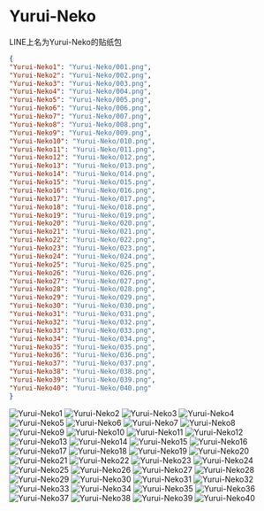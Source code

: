 # Yurui-Neko

LINE上名为Yurui-Neko的贴纸包

```json
{
"Yurui-Neko1": "Yurui-Neko/001.png",
"Yurui-Neko2": "Yurui-Neko/002.png",
"Yurui-Neko3": "Yurui-Neko/003.png",
"Yurui-Neko4": "Yurui-Neko/004.png",
"Yurui-Neko5": "Yurui-Neko/005.png",
"Yurui-Neko6": "Yurui-Neko/006.png",
"Yurui-Neko7": "Yurui-Neko/007.png",
"Yurui-Neko8": "Yurui-Neko/008.png",
"Yurui-Neko9": "Yurui-Neko/009.png",
"Yurui-Neko10": "Yurui-Neko/010.png",
"Yurui-Neko11": "Yurui-Neko/011.png",
"Yurui-Neko12": "Yurui-Neko/012.png",
"Yurui-Neko13": "Yurui-Neko/013.png",
"Yurui-Neko14": "Yurui-Neko/014.png",
"Yurui-Neko15": "Yurui-Neko/015.png",
"Yurui-Neko16": "Yurui-Neko/016.png",
"Yurui-Neko17": "Yurui-Neko/017.png",
"Yurui-Neko18": "Yurui-Neko/018.png",
"Yurui-Neko19": "Yurui-Neko/019.png",
"Yurui-Neko20": "Yurui-Neko/020.png",
"Yurui-Neko21": "Yurui-Neko/021.png",
"Yurui-Neko22": "Yurui-Neko/022.png",
"Yurui-Neko23": "Yurui-Neko/023.png",
"Yurui-Neko24": "Yurui-Neko/024.png",
"Yurui-Neko25": "Yurui-Neko/025.png",
"Yurui-Neko26": "Yurui-Neko/026.png",
"Yurui-Neko27": "Yurui-Neko/027.png",
"Yurui-Neko28": "Yurui-Neko/028.png",
"Yurui-Neko29": "Yurui-Neko/029.png",
"Yurui-Neko30": "Yurui-Neko/030.png",
"Yurui-Neko31": "Yurui-Neko/031.png",
"Yurui-Neko32": "Yurui-Neko/032.png",
"Yurui-Neko33": "Yurui-Neko/033.png",
"Yurui-Neko34": "Yurui-Neko/034.png",
"Yurui-Neko35": "Yurui-Neko/035.png",
"Yurui-Neko36": "Yurui-Neko/036.png",
"Yurui-Neko37": "Yurui-Neko/037.png",
"Yurui-Neko38": "Yurui-Neko/038.png",
"Yurui-Neko39": "Yurui-Neko/039.png",
"Yurui-Neko40": "Yurui-Neko/040.png"
}
```
![Yurui-Neko1](https://valinecdn.bili33.top/Yurui-Neko/001.png)
![Yurui-Neko2](https://valinecdn.bili33.top/Yurui-Neko/002.png)
![Yurui-Neko3](https://valinecdn.bili33.top/Yurui-Neko/003.png)
![Yurui-Neko4](https://valinecdn.bili33.top/Yurui-Neko/004.png)
![Yurui-Neko5](https://valinecdn.bili33.top/Yurui-Neko/005.png)
![Yurui-Neko6](https://valinecdn.bili33.top/Yurui-Neko/006.png)
![Yurui-Neko7](https://valinecdn.bili33.top/Yurui-Neko/007.png)
![Yurui-Neko8](https://valinecdn.bili33.top/Yurui-Neko/008.png)
![Yurui-Neko9](https://valinecdn.bili33.top/Yurui-Neko/009.png)
![Yurui-Neko10](https://valinecdn.bili33.top/Yurui-Neko/010.png)
![Yurui-Neko11](https://valinecdn.bili33.top/Yurui-Neko/011.png)
![Yurui-Neko12](https://valinecdn.bili33.top/Yurui-Neko/012.png)
![Yurui-Neko13](https://valinecdn.bili33.top/Yurui-Neko/013.png)
![Yurui-Neko14](https://valinecdn.bili33.top/Yurui-Neko/014.png)
![Yurui-Neko15](https://valinecdn.bili33.top/Yurui-Neko/015.png)
![Yurui-Neko16](https://valinecdn.bili33.top/Yurui-Neko/016.png)
![Yurui-Neko17](https://valinecdn.bili33.top/Yurui-Neko/017.png)
![Yurui-Neko18](https://valinecdn.bili33.top/Yurui-Neko/018.png)
![Yurui-Neko19](https://valinecdn.bili33.top/Yurui-Neko/019.png)
![Yurui-Neko20](https://valinecdn.bili33.top/Yurui-Neko/020.png)
![Yurui-Neko21](https://valinecdn.bili33.top/Yurui-Neko/021.png)
![Yurui-Neko22](https://valinecdn.bili33.top/Yurui-Neko/022.png)
![Yurui-Neko23](https://valinecdn.bili33.top/Yurui-Neko/023.png)
![Yurui-Neko24](https://valinecdn.bili33.top/Yurui-Neko/024.png)
![Yurui-Neko25](https://valinecdn.bili33.top/Yurui-Neko/025.png)
![Yurui-Neko26](https://valinecdn.bili33.top/Yurui-Neko/026.png)
![Yurui-Neko27](https://valinecdn.bili33.top/Yurui-Neko/027.png)
![Yurui-Neko28](https://valinecdn.bili33.top/Yurui-Neko/028.png)
![Yurui-Neko29](https://valinecdn.bili33.top/Yurui-Neko/029.png)
![Yurui-Neko30](https://valinecdn.bili33.top/Yurui-Neko/030.png)
![Yurui-Neko31](https://valinecdn.bili33.top/Yurui-Neko/031.png)
![Yurui-Neko32](https://valinecdn.bili33.top/Yurui-Neko/032.png)
![Yurui-Neko33](https://valinecdn.bili33.top/Yurui-Neko/033.png)
![Yurui-Neko34](https://valinecdn.bili33.top/Yurui-Neko/034.png)
![Yurui-Neko35](https://valinecdn.bili33.top/Yurui-Neko/035.png)
![Yurui-Neko36](https://valinecdn.bili33.top/Yurui-Neko/036.png)
![Yurui-Neko37](https://valinecdn.bili33.top/Yurui-Neko/037.png)
![Yurui-Neko38](https://valinecdn.bili33.top/Yurui-Neko/038.png)
![Yurui-Neko39](https://valinecdn.bili33.top/Yurui-Neko/039.png)
![Yurui-Neko40](https://valinecdn.bili33.top/Yurui-Neko/040.png)
